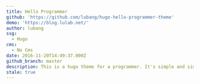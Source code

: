 ```yaml
---
title: Hello Programmer
github: 'https://github.com/lubang/hugo-hello-programmer-theme'
demo: 'https://blog.lulab.net/'
author: lubang
ssg:
  - Hugo
cms:
  - No Cms
date: 2016-11-20T14:49:37.000Z
github_branch: master
description: This is a hugo theme for a programmer. It's simple and simple.
stale: true
---
```

